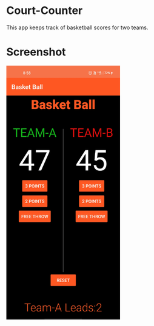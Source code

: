 # Court-Counter
This app keeps track of basketball scores for two teams.
# Screenshot
<img src="Screenshot.jpg" width="300">
